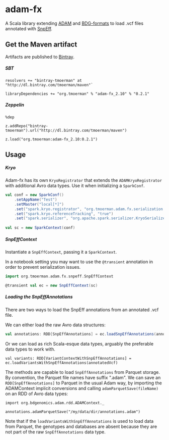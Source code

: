 # adam-fx

A Scala library extending [ADAM](https://github.com/bigdatagenomics/adam) and [BDG-formats](https://github.com/bigdatagenomics/bdg-formats) 
to load .vcf files annotated with [SnpEff](http://snpeff.sourceforge.net/). 

## Get the Maven artifact

Artifacts are published to [Bintray](https://bintray.com/tmoerman/maven/adam-fx).

##### SBT

```
resolvers += "bintray-tmoerman" at "http://dl.bintray.com/tmoerman/maven"`

libraryDependencies += "org.tmoerman" % "adam-fx_2.10" % "0.2.1"
```

##### Zeppelin

```
%dep

z.addRepo("bintray-tmoerman").url("http://dl.bintray.com/tmoerman/maven")

z.load("org.tmoerman:adam-fx_2.10:0.2.1")
```
    
## Usage

##### Kryo

Adam-fx has its own `KryoRegistrator` that extends the `ADAMKryoRegistrator` with additional Avro data types. Use it
when initializing a `SparkConf`.
      
```scala
val conf = new SparkConf()
    .setAppName("Test")
    .setMaster("local[*]")
    .set("spark.kryo.registrator", "org.tmoerman.adam.fx.serialization.AdamFxKryoRegistrator")
    .set("spark.kryo.referenceTracking", "true")
    .set("spark.serializer", "org.apache.spark.serializer.KryoSerializer")
    
val sc = new SparkContext(conf)
```

##### SnpEffContext

Instantiate a `SnpEffContext`, passing it a `SparkContext`. 

In a notebook setting you may want to use the `@transient` annotation in order to prevent serialization issues.

```scala
import org.tmoerman.adam.fx.snpeff.SnpEffContext

@transient val ec = new SnpEffContext(sc)
```
    
##### Loading the SnpEffAnnotations

There are two ways to load the SnpEff annotations from an annotated .vcf file. 

We can either load the raw Avro data structures:

```scala
val annotations: RDD[SnpEffAnnotations] = ec.loadSnpEffAnnotations(annotatedVcf)
```

Or we can load as rich Scala-esque data types, arguably the preferable data types to work with.

```
val variants: RDD[VariantContextWithSnpEffAnnotations] = ec.loadVariantsWithSnpEffAnnotations(annotatedVcf)
```

The methods are capable to load `SnpEffAnnotations` from Parquet storage. By convention, the Parquet file names have
suffix ".adam". We can save an `RDD[SnpEffAnnotations]` to Parquet in the usual Adam way, by importing the
ADAMContext implicit conversions and calling `adamParquetSave(fileName)` on an RDD of Avro data types:
 
```
import org.bdgenomics.adam.rdd.ADAMContext._

annotations.adamParquetSave("/my/data/dir/annotations.adam")
```

Note that if the `loadVariantsWithSnpEffAnnotations` is used to load data from Parquet, the genotypes and databases 
are absent because they are not part of the raw `SnpEffAnnotations` data type.

